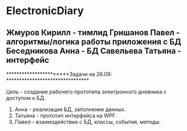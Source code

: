 # ElectronicDiary

Жмуров Кирилл - тимлид
Гришанов Павел - алгоритмы/логика работы приложения с БД
Беседникова Анна - БД
Савельева Татьяна - интерфейс
------------------------------------------------------------------------

***********************Задачи на 26.09: ********************************

Цель - создание рабочего прототипа электронного дневника с доступом к БД.

1. Анна - реализация БД, заполнение данных.
2. Татьяна - прототип интерфейса на WPF.
3. Павел - взаимодействие с БД, классы, события, методы.
